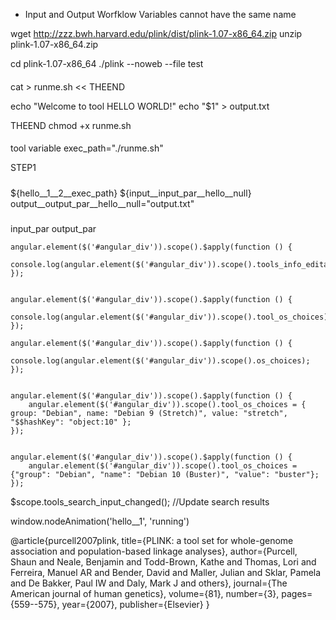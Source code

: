 
* Input and Output Worfklow Variables cannot have the same name 

wget http://zzz.bwh.harvard.edu/plink/dist/plink-1.07-x86_64.zip 
unzip plink-1.07-x86_64.zip

cd plink-1.07-x86_64
./plink --noweb --file test


####
cat > runme.sh << THEEND

echo "Welcome to tool HELLO WORLD!"
echo "\$1" > output.txt

THEEND
chmod +x runme.sh 

####

tool variable
exec_path="./runme.sh"

STEP1

#####
${hello__1__2__exec_path} ${input__input_par__hello__null}
output__output_par__hello__null="output.txt"

#####

input_par
output_par

```
angular.element($('#angular_div')).scope().$apply(function () {
	console.log(angular.element($('#angular_div')).scope().tools_info_editable);
});


angular.element($('#angular_div')).scope().$apply(function () {
    console.log(angular.element($('#angular_div')).scope().tool_os_choices);
});

angular.element($('#angular_div')).scope().$apply(function () {
    console.log(angular.element($('#angular_div')).scope().os_choices);
});


angular.element($('#angular_div')).scope().$apply(function () {
	angular.element($('#angular_div')).scope().tool_os_choices = { group: "Debian", name: "Debian 9 (Stretch)", value: "stretch", "$$hashKey": "object:10" };
});


angular.element($('#angular_div')).scope().$apply(function () {
	angular.element($('#angular_div')).scope().tool_os_choices = {"group": "Debian", "name": "Debian 10 (Buster)", "value": "buster"};
});

```

$scope.tools_search_input_changed(); //Update search results

window.nodeAnimation('hello__1', 'running')


@article{purcell2007plink,
  title={PLINK: a tool set for whole-genome association and population-based linkage analyses},
  author={Purcell, Shaun and Neale, Benjamin and Todd-Brown, Kathe and Thomas, Lori and Ferreira, Manuel AR and Bender, David and Maller, Julian and Sklar, Pamela and De Bakker, Paul IW and Daly, Mark J and others},
  journal={The American journal of human genetics},
  volume={81},
  number={3},
  pages={559--575},
  year={2007},
  publisher={Elsevier}
}

<div class="faster" id="userDataDiv" style="display: none;">
	<ul id="userDataAccordion" class="collapsible expandable popout faster">
	    <!-- --------------------------------------------------------------------------------------- -->
	    <!-- ------------------------------------ General ------------------------------------------ -->
	    <!-- --------------------------------------------------------------------------------------- -->
		<li id="usersDataGeneral">
	        <div class="collapsible-header">
	            <i class="material-icons arrow">keyboard_arrow_right</i>
	            <i class="material-icons">info</i>
	            General
	        </div>
	        <div class="collapsible-body">
	            <form class="col s12">
	                <div class="row">
	                    <div class="input-field col s12 m4 grid-s12-m4-l4">
	                        <input id="generalName" type="text" class="validate">
	                        <label for="generalName">Name</label>
	                    </div>
	                </div>
	            </form>
	        </div>
	    </li>
	</ul>
</div>


